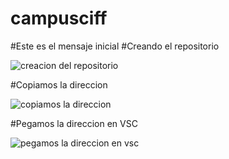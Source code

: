 # campusciff
#Este es el mensaje inicial
#Creando el repositorio



![creacion del repositorio](https://user-images.githubusercontent.com/45201509/48904534-f932e980-ee5e-11e8-992f-b49ee22a5df9.png)



#Copiamos la direccion



![copiamos la direccion](https://user-images.githubusercontent.com/45201509/48904772-c4736200-ee5f-11e8-93f2-fa11d7acb62e.png)



#Pegamos la direccion en VSC


![pegamos la direccion en vsc](https://user-images.githubusercontent.com/45201509/48904840-07353a00-ee60-11e8-9bbb-6eddda52a9ba.png)
